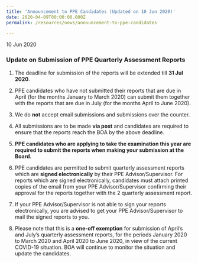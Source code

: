 ```yaml
---
title: 'Announcement to PPE Candidates (Updated on 10 Jun 2020)'
date: 2020-04-09T00:00:00.000Z
permalink: /resources/news/announcement-to-ppe-candidates

---
```


10 Jun 2020

### **Update on Submission of PPE Quarterly Assessment Reports**

1.	The deadline for submission of the reports will be extended till **31 Jul 2020**. 

2.	PPE candidates who have not submitted their reports that are due in April (for the months January to March 2020) can submit them together with the reports that are due in July (for the months April to June 2020).

3.	We do **not** accept email submissions and submissions over the counter.

4.	All submissions are to be made **via post** and candidates are required to ensure that the reports reach the BOA by the above deadline.

5.	**PPE candidates who are applying to take the examination this year are required to submit the reports when making your submission at the Board.** 

6.	PPE candidates are permitted to submit quarterly assessment reports which are **signed electronically** by their PPE Advisor/Supervisor. For reports which are signed electronically, candidates must attach printed copies of the email from your PPE Advisor/Supervisor confirming their approval for the reports together with the 2 quarterly assessment report. 

7.	If your PPE Advisor/Supervisor is not able to sign your reports electronically, you are advised to get your PPE Advisor/Supervisor to mail the signed reports to you. 

8.	Please note that this is a **one-off exemption** for submission of April’s and July’s quarterly assessment reports, for the periods January 2020 to March 2020 and April 2020 to June 2020, in view of the current COVID-19 situation. BOA will continue to monitor the situation and update the candidates.  

  


